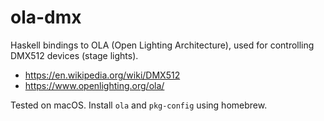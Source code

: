 
ola-dmx
=======

Haskell bindings to OLA (Open Lighting Architecture), used for controlling
DMX512 devices (stage lights).

* https://en.wikipedia.org/wiki/DMX512
* https://www.openlighting.org/ola/

Tested on macOS. Install `ola` and `pkg-config` using homebrew.
 